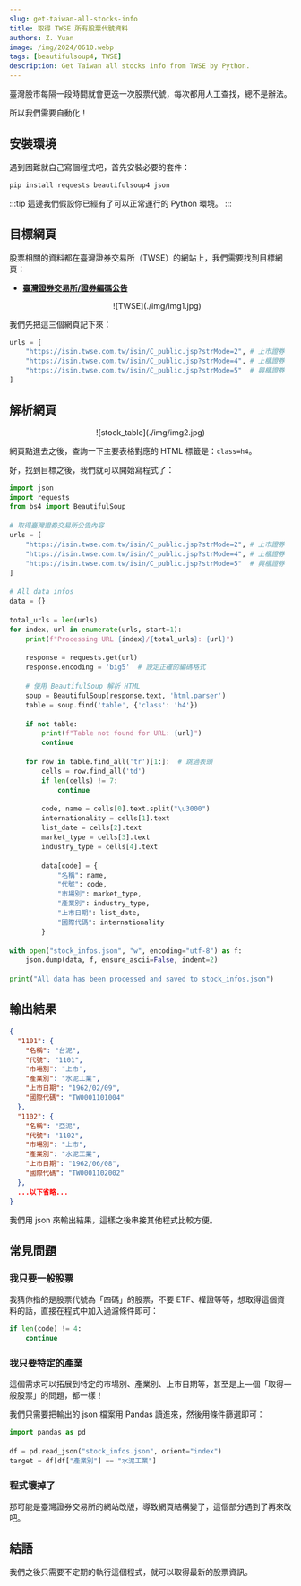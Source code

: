 ```yaml
---
slug: get-taiwan-all-stocks-info
title: 取得 TWSE 所有股票代號資料
authors: Z. Yuan
image: /img/2024/0610.webp
tags: [beautifulsoup4, TWSE]
description: Get Taiwan all stocks info from TWSE by Python.
---
```


臺灣股市每隔一段時間就會更迭一次股票代號，每次都用人工查找，總不是辦法。

所以我們需要自動化！

<!-- truncate -->

## 安裝環境

遇到困難就自己寫個程式吧，首先安裝必要的套件：

```bash
pip install requests beautifulsoup4 json
```

:::tip
這邊我們假設你已經有了可以正常運行的 Python 環境。
:::

## 目標網頁

股票相關的資料都在臺灣證券交易所（TWSE）的網站上，我們需要找到目標網頁：

- [**臺灣證券交易所/證券編碼公告**](https://www.twse.com.tw/zh/products/code/announcement.html)

  <div align="center">
  <figure style={{"width": "80%"}}>
  ![TWSE](./img/img1.jpg)
  </figure>
  </div>

我們先把這三個網頁記下來：

```python
urls = [
    "https://isin.twse.com.tw/isin/C_public.jsp?strMode=2", # 上市證券
    "https://isin.twse.com.tw/isin/C_public.jsp?strMode=4", # 上櫃證券
    "https://isin.twse.com.tw/isin/C_public.jsp?strMode=5"  # 興櫃證券
]
```

## 解析網頁

<div align="center">
<figure style={{"width": "80%"}}>
![stock_table](./img/img2.jpg)
</figure>
</div>

網頁點進去之後，查詢一下主要表格對應的 HTML 標籤是：`class=h4`。

好，找到目標之後，我們就可以開始寫程式了：

```python title="update_stocks_code.py"
import json
import requests
from bs4 import BeautifulSoup

# 取得臺灣證券交易所公告內容
urls = [
    "https://isin.twse.com.tw/isin/C_public.jsp?strMode=2", # 上市證券
    "https://isin.twse.com.tw/isin/C_public.jsp?strMode=4", # 上櫃證券
    "https://isin.twse.com.tw/isin/C_public.jsp?strMode=5"  # 興櫃證券
]

# All data infos
data = {}

total_urls = len(urls)
for index, url in enumerate(urls, start=1):
    print(f"Processing URL {index}/{total_urls}: {url}")

    response = requests.get(url)
    response.encoding = 'big5'  # 設定正確的編碼格式

    # 使用 BeautifulSoup 解析 HTML
    soup = BeautifulSoup(response.text, 'html.parser')
    table = soup.find('table', {'class': 'h4'})

    if not table:
        print(f"Table not found for URL: {url}")
        continue

    for row in table.find_all('tr')[1:]:  # 跳過表頭
        cells = row.find_all('td')
        if len(cells) != 7:
            continue

        code, name = cells[0].text.split("\u3000")
        internationality = cells[1].text
        list_date = cells[2].text
        market_type = cells[3].text
        industry_type = cells[4].text

        data[code] = {
            "名稱": name,
            "代號": code,
            "市場別": market_type,
            "產業別": industry_type,
            "上市日期": list_date,
            "國際代碼": internationality
        }

with open("stock_infos.json", "w", encoding="utf-8") as f:
    json.dump(data, f, ensure_ascii=False, indent=2)

print("All data has been processed and saved to stock_infos.json")
```

## 輸出結果

```json title="stock_infos.json"
{
  "1101": {
    "名稱": "台泥",
    "代號": "1101",
    "市場別": "上市",
    "產業別": "水泥工業",
    "上市日期": "1962/02/09",
    "國際代碼": "TW0001101004"
  },
  "1102": {
    "名稱": "亞泥",
    "代號": "1102",
    "市場別": "上市",
    "產業別": "水泥工業",
    "上市日期": "1962/06/08",
    "國際代碼": "TW0001102002"
  },
  ...以下省略...
}
```

我們用 json 來輸出結果，這樣之後串接其他程式比較方便。

## 常見問題

### 我只要一般股票

我猜你指的是股票代號為「四碼」的股票，不要 ETF、權證等等，想取得這個資料的話，直接在程式中加入過濾條件即可：

```python
if len(code) != 4:
    continue
```

### 我只要特定的產業

這個需求可以拓展到特定的市場別、產業別、上市日期等，甚至是上一個「取得一般股票」的問題，都一樣！

我們只需要把輸出的 json 檔案用 Pandas 讀進來，然後用條件篩選即可：

```python
import pandas as pd

df = pd.read_json("stock_infos.json", orient="index")
target = df[df["產業別"] == "水泥工業"]
```

### 程式壞掉了

那可能是臺灣證券交易所的網站改版，導致網頁結構變了，這個部分遇到了再來改吧。

## 結語

我們之後只需要不定期的執行這個程式，就可以取得最新的股票資訊。
